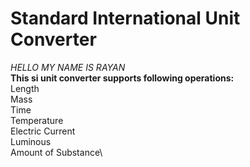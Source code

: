 # Standard International Unit Converter
_HELLO MY NAME IS RAYAN_  
**This si unit converter supports following operations:**\
Length\
Mass\
Time\
Temperature\
Electric Current\
Luminous\
Amount of Substance\
